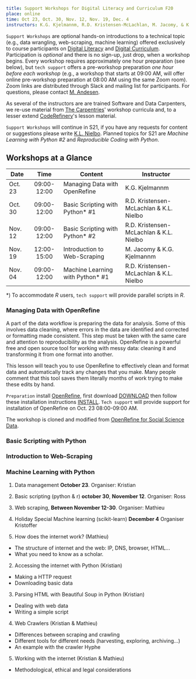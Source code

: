```yaml
title: Support Workshops for Digital Literacy and Curriculum F20
place: online
time: Oct 23, Oct. 30, Nov. 12, Nov. 19, Dec. 4
instructors: K.G. Kjelmannm, R.D. Kristensen-McLachlan, M. Jacomy, & K.L. Nielbo
```

`Support Workshops` are optional hands-on introductions to a technical topic (e.g., data wrangling, web-scraping, machine learning) offered exclusively to course participants on [Digital Literacy](https://dighumlab.org/dl/) and [Digital Curriculum](https://dighumlab.org/dc/). Participation is _optional_ and there is no sign-up, just drop, when a workshop begins. Every workshop requires approximately one hour preparation (see below), but `tech support` offers a pre-workshop preparation _one hour before each workshop_ (e.g., a workshop that starts at 09:00 AM, will offer online pre-workshop preparation at 08:00 AM using the same Zoom room). Zoom links are distributed through Slack and mailing list for participants. For questions, please contact [M. Andesen](mailto:m.andersen@au.dk?subject=[DL2]%20Support%20Workshops%20F20).

As several of the instructors are are trained Software and Data Carpenters, we re-use material from [The Carpentries](https://carpentries.org/)' workshop curricula and, to a lesser extend [CodeRefinery](https://coderefinery.org/)'s lesson material.

`Support Workshops` will continue in S21, if you have any requests for content or suggestions please write [K.L. Nielbo](mailto:kln@cas.au.dk?subject=[DL2]%20Support%20Workshops%20F20). Planned topics for S21 are _Machine Learning with Python #2_ and _Reproducible Coding with Python_.

## Workshops at a Glance ##
| Date    | Time        | Content             | Instructor          |
| ------- |:-----------:|---------------------| ------------------ |
| Oct. 23 | 09:00-12:00 | Managing Data with OpenRefine | K.G. Kjelmannm |
| Oct. 30 | 09:00-12:00 | Basic Scripting with Python* #1 | R.D. Kristensen-McLachlan & K.L. Nielbo |
| Nov. 12 | 09:00-12:00 | Basic Scripting with Python* #2 | R.D. Kristensen-McLachlan & K.L. Nielbo |
| Nov. 19 | 12:00-15:00 | Introduction to Web-Scraping | M. Jacomy & K.G. Kjelmannm|
| Nov. 04 | 09:00-12:00 | Machine Learning with Python* #1 | R.D. Kristensen-McLachlan & K.L. Nielbo |

*) To accommodate _R_ users, `tech support` will provide parallel scripts in _R_.

### Managing Data with OpenRefine ###

A part of the data workflow is preparing the data for analysis. Some of this involves data cleaning, where errors in the data are identified and corrected or formatting made consistent. This step must be taken with the same care and attention to reproducibility as the analysis. OpenRefine is a powerful free and open source tool for working with messy data: cleaning it and transforming it from one format into another.

This lesson will teach you to use OpenRefine to effectively clean and format data and automatically track any changes that you make. Many people comment that this tool saves them literally months of work trying to make these edits by hand.

`Preparation` install [OpenRefine](https://openrefine.org/), first download [DOWNLOAD](https://openrefine.org/download.html) then follow these installation instructions [INSTALL](https://datacarpentry.org/openrefine-socialsci/setup.html). `Tech support` will provide support for installation of OpenRefine on Oct. 23 08:00-09:00 AM.

The workshop is cloned and modified from [OpenRefine for Social Science Data](https://datacarpentry.org/openrefine-socialsci/).

### Basic Scripting with Python ###

### Introduction to Web-Scraping ###

### Machine Learning with Python ###






1. Data management **October 23**. Organiser: Kristian
2. Basic scripting (python & r) **october 30**, **November 12**. Organiser: Ross
3. Web scraping, **Between November 12-30**. Organiser: Mathieu
4. Holiday Special Machine learning (scikit-learn) **December 4** Organiser Kristoffer





1. How does the internet work? (Mathieu)
 - The structure of internet and the web: IP, DNS, browser, HTML...
 - What you need to know as a scholar.
2. Accessing the internet with Python (Kristian)
 - Making a HTTP request
 - Downloading basic data
3. Parsing HTML with Beautiful Soup in Python (Kristian)
 - Dealing with web data
 - Writing a simple script
4. Web Crawlers (Kristian & Mathieu)
 - Differences between scraping and crawling
 - Different tools for different needs (harvesting, exploring, archiving...)
 - An example with the crawler Hyphe
5. Working with the internet (Kristian & Mathieu)
 - Methodological, ethical and legal considerations
